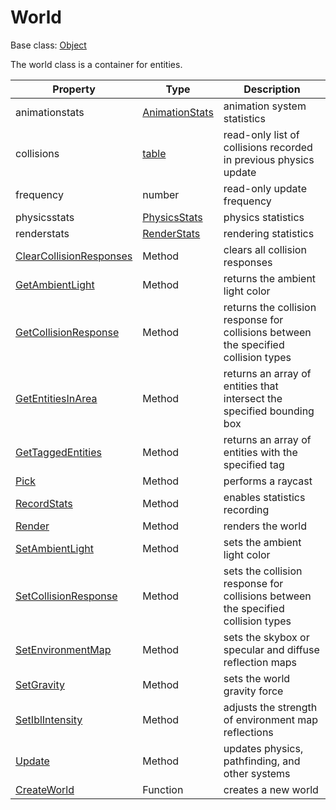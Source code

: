 # World

Base class: [Object](Object.md)

The world class is a container for entities.

| Property         | Type                            | Description                                                       |
|------------------|---------------------------------|-------------------------------------------------------------------|
| animationstats     | [AnimationStats](AnimationStats.md)    | animation system statistics                                                  |
| collisions       | [table](https://www.lua.org/manual/5.4/manual.html#6.6) | read-only list of collisions recorded in previous physics update |
| frequency        | number                    | read-only update frequency                                         |
| physicsstats     | [PhysicsStats](PhysicsStats.md)    | physics statistics                                                  |
| renderstats      | [RenderStats](RenderStats.md)      | rendering statistics                                                 |
| [ClearCollisionResponses](World_ClearCollisionResponses.md)     | Method                          | clears all collision responses                                   |
| [GetAmbientLight](World_GetAmbientLight.md)            | Method                          | returns the ambient light color                                  |
| [GetCollisionResponse](World_GetCollisionResponse.md)        | Method                          | returns the collision response for collisions between the specified collision types |
| [GetEntitiesInArea](World_GetEntitiesInArea.md)          | Method                          | returns an array of entities that intersect the specified bounding box |
| [GetTaggedEntities](World_GetTaggedEntities.md)           | Method                          | returns an array of entities with the specified tag              |
| [Pick](World_Pick.md)                          | Method                          | performs a raycast                                              |
| [RecordStats](World_RecordStats.md)                    | Method                          | enables statistics recording                                    |
| [Render](World_Render.md)                        | Method                          | renders the world                                                |
| [SetAmbientLight](World_SetAmbientLight.md)              | Method                          | sets the ambient light color                                    |
| [SetCollisionResponse](World_SetCollisionResponse.md)         | Method                          | sets the collision response for collisions between the specified collision types |
| [SetEnvironmentMap](World_SetEnvironmentMap.md)          | Method                          | sets the skybox or specular and diffuse reflection maps         |
| [SetGravity](World_SetGravity.md)                    | Method                          | sets the world gravity force                                    |
| [SetIblIntensity](World_SetIblIntensity.md)              | Method                          | adjusts the strength of environment map reflections              |
| [Update](World_Update.md)                       | Method                          | updates physics, pathfinding, and other systems                 |
| [CreateWorld](CreateWorld.md)                    | Function                        | creates a new world                                              |
